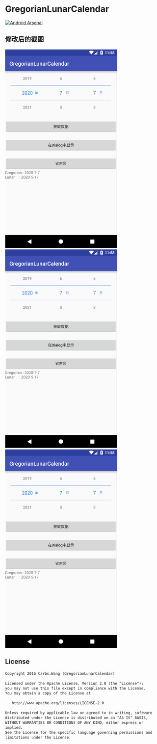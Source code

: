 # GregorianLunarCalendar
[![Android Arsenal](https://img.shields.io/badge/Android%20Arsenal-GregorianLunarCalendar-brightgreen.svg?style=flat)](http://android-arsenal.com/details/1/3818)<br>

## 修改后的截图
![Example Image](https://github.com/twangithub/GregorianLunarCalendar/blob/master/img_capture/g1.png)<br>
![Example Image](https://github.com/twangithub/GregorianLunarCalendar/blob/master/img_capture/g1.png)<br>
![Example Image](https://github.com/twangithub/GregorianLunarCalendar/blob/master/img_capture/g1.png)<br>


## License

    Copyright 2016 Carbs.Wang (GregorianLunarCalendar)

    Licensed under the Apache License, Version 2.0 (the "License");
    you may not use this file except in compliance with the License.
    You may obtain a copy of the License at

       http://www.apache.org/licenses/LICENSE-2.0

    Unless required by applicable law or agreed to in writing, software
    distributed under the License is distributed on an "AS IS" BASIS,
    WITHOUT WARRANTIES OR CONDITIONS OF ANY KIND, either express or implied.
    See the License for the specific language governing permissions and
    limitations under the License.


[1]: https://github.com/Carbs0126/Screenshot/blob/master/gregorian_refine.gif
[2]: https://github.com/Carbs0126/Screenshot/blob/master/gregorian.jpg
